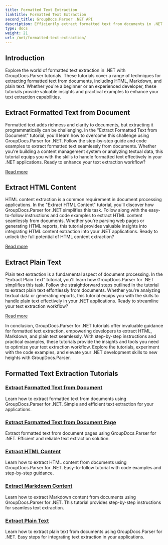 ```yaml
---
title: Formatted Text Extraction
linktitle: Formatted Text Extraction
second_title: GroupDocs.Parser .NET API
description: Efficiently extract formatted text from documents in .NET with GroupDocs.Parser. Learn to extract HTML, Markdown, and plain text seamlessly.
type: docs
weight: 21
url: /net/formatted-text-extraction/
---
```


## Introduction

Explore the world of formatted text extraction in .NET with GroupDocs.Parser tutorials. These tutorials cover a range of techniques for extracting formatted text from documents, including HTML, Markdown, and plain text. Whether you're a beginner or an experienced developer, these tutorials provide valuable insights and practical examples to enhance your text extraction capabilities.

## Extract Formatted Text from Document

Formatted text adds richness and clarity to documents, but extracting it programmatically can be challenging. In the "Extract Formatted Text from Document" tutorial, you'll learn how to overcome this challenge using GroupDocs.Parser for .NET. Follow the step-by-step guide and code examples to extract formatted text seamlessly from documents. Whether you're building a content management system or analyzing textual data, this tutorial equips you with the skills to handle formatted text effectively in your .NET applications. Ready to enhance your text extraction workflow?

[Read more](./extract-formatted-text-from-document/)

## Extract HTML Content

HTML content extraction is a common requirement in document processing applications. In the "Extract HTML Content" tutorial, you'll discover how GroupDocs.Parser for .NET simplifies this task. Follow along with the easy-to-follow instructions and code examples to extract HTML content seamlessly from documents. Whether you're parsing web pages or generating HTML reports, this tutorial provides valuable insights into integrating HTML content extraction into your .NET applications. Ready to unlock the full potential of HTML content extraction?

[Read more](./extract-html-content/)

## Extract Plain Text

Plain text extraction is a fundamental aspect of document processing. In the "Extract Plain Text" tutorial, you'll learn how GroupDocs.Parser for .NET simplifies this task. Follow the straightforward steps outlined in the tutorial to extract plain text effortlessly from documents. Whether you're analyzing textual data or generating reports, this tutorial equips you with the skills to handle plain text effectively in your .NET applications. Ready to streamline your text extraction workflow?

[Read more](./extract-plain-text/)

In conclusion, GroupDocs.Parser for .NET tutorials offer invaluable guidance for formatted text extraction, empowering developers to extract HTML, Markdown, and plain text seamlessly. With step-by-step instructions and practical examples, these tutorials provide the insights and tools you need to optimize your text extraction workflow. Explore the tutorials, experiment with the code examples, and elevate your .NET development skills to new heights with GroupDocs.Parser.
## Formatted Text Extraction Tutorials
### [Extract Formatted Text from Document](./extract-formatted-text-from-document/)
Learn how to extract formatted text from documents using GroupDocs.Parser for .NET. Simple and efficient text extraction for your applications.
### [Extract Formatted Text from Document Page](./extract-formatted-text-from-document-page/)
Extract formatted text from document pages using GroupDocs.Parser for .NET. Efficient and reliable text extraction solution.
### [Extract HTML Content](./extract-html-content/)
Learn how to extract HTML content from documents using GroupDocs.Parser for .NET. Easy-to-follow tutorial with code examples and step-by-step guidance.
### [Extract Markdown Content](./extract-markdown-content/)
Learn how to extract Markdown content from documents using GroupDocs.Parser for .NET. This tutorial provides step-by-step instructions for seamless text extraction.
### [Extract Plain Text](./extract-plain-text/)
Learn how to extract plain text from documents using GroupDocs.Parser for .NET. Easy steps for integrating text extraction in your applications.